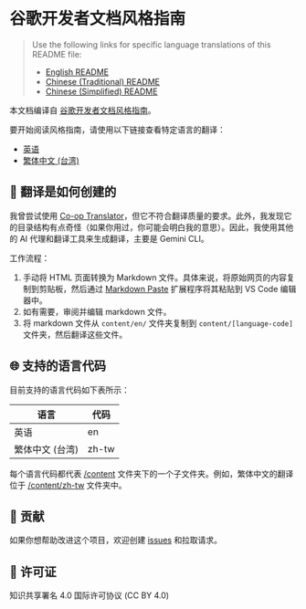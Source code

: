 # 谷歌开发者文档风格指南

> Use the following links for specific language translations of this README file:
>
> - [English README](README.md)
> - [Chinese (Traditional) README](README.zh-tw.md)
> - [Chinese (Simplified) README](README.zh-cn.md)

本文档编译自 [谷歌开发者文档风格指南](https://developers.google.com/style)。

要开始阅读风格指南，请使用以下链接查看特定语言的翻译：

- [英语](content/en/index.md)
- [繁体中文 (台湾)](content/zh-tw/index.md)

## 🤖 翻译是如何创建的

我曾尝试使用 [Co-op Translator](https://github.com/Azure/co-op-translator)，但它不符合翻译质量的要求。此外，我发现它的目录结构有点奇怪（如果你用过，你可能会明白我的意思）。因此，我使用其他的 AI 代理和翻译工具来生成翻译，主要是 Gemini CLI。

工作流程：

1. 手动将 HTML 页面转换为 Markdown 文件。具体来说，将原始网页的内容复制到剪贴板，然后通过 [Markdown Paste](httpss://github.com/telesoho/vscode-markdown-paste-image) 扩展程序将其粘贴到 VS Code 编辑器中。
2. 如有需要，审阅并编辑 markdown 文件。
3. 将 markdown 文件从 `content/en/` 文件夹复制到 `content/[language-code]` 文件夹，然后翻译这些文件。

## 🌐 支持的语言代码

目前支持的语言代码如下表所示：

| 语言 | 代码 |
| ---------|------|
| 英语 | en |
| 繁体中文 (台湾) | zh-tw |

每个语言代码都代表 [/content](content) 文件夹下的一个子文件夹。例如，繁体中文的翻译位于 [/content/zh-tw](content/zh-tw/) 文件夹中。

## 🙌 贡献

如果你想帮助改进这个项目，欢迎创建 [issues](httpss://github.com/tech-writing-lab/style-guide/issues) 和拉取请求。

## 📜 许可证

知识共享署名 4.0 国际许可协议 (CC BY 4.0)
